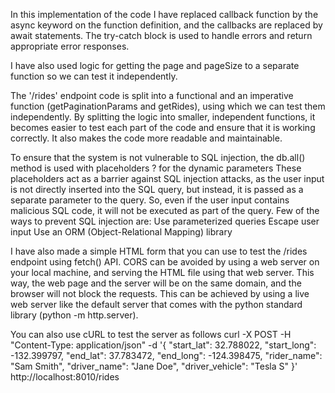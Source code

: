 In this implementation of the code I have replaced callback function by the async keyword on the function definition, and the callbacks are replaced by await statements. The try-catch block is used to handle errors and return appropriate error responses.

I have also used logic for getting the page and pageSize to a separate function so we can test it independently.

The '/rides' endpoint code is split into a functional and an imperative function (getPaginationParams and getRides), using which we can test them independently. By splitting the logic into smaller, independent functions, it becomes easier to test each part of the code and ensure that it is working correctly. It also makes the code more readable and maintainable.

To ensure that the system is not vulnerable to SQL injection, the db.all() method is used with placeholders ? for the dynamic parameters These placeholders act as a barrier against SQL injection attacks, as the user input is not directly inserted into the SQL query, but instead, it is passed as a separate parameter to the query. So, even if the user input contains malicious SQL code, it will not be executed as part of the query.
Few of the ways to prevent SQL injection are:
    Use parameterized queries
    Escape user input
    Use an ORM (Object-Relational Mapping) library

I have also made a simple HTML form that you can use to test the /rides endpoint using fetch() API. CORS can be avoided by using a web server on your local machine, and serving the HTML file using that web server. This way, the web page and the server will be on the same domain, and the browser will not block the requests. This can be achieved by using a live web server like the default server that comes with the python standard library (python -m http.server).

You can also use cURL to test the server as follows
    curl -X POST -H "Content-Type: application/json" -d '{
        "start_lat": 32.788022,
        "start_long": -132.399797,
        "end_lat": 37.783472,
        "end_long": -124.398475,
        "rider_name": "Sam Smith",
        "driver_name": "Jane Doe",
        "driver_vehicle": "Tesla S"
    }' http://localhost:8010/rides


